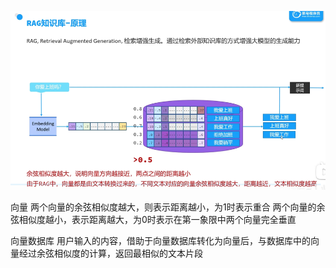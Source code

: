 ![img.png](img.png)


向量
两个向量的余弦相似度越大，则表示距离越小，为1时表示重合
两个向量的余弦相似度越小，表示距离越大，为0时表示在第一象限中两个向量完全垂直


向量数据库
用户输入的内容，借助于向量数据库转化为向量后，与数据库中的向量经过余弦相似度的计算，返回最相似的文本片段